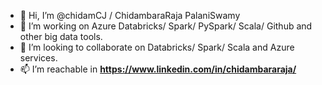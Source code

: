 - 👋 Hi, I’m @chidamCJ / ChidambaraRaja PalaniSwamy
- 👀 I’m working on Azure Databricks/ Spark/ PySpark/ Scala/ Github and other big data tools. 
- 💞️ I’m looking to collaborate on Databricks/ Spark/ Scala and Azure services.
- 📫 I’m reachable in **********https://www.linkedin.com/in/chidambararaja/**********

<!---
chidamCJ/chidamCJ is a ✨ special ✨ repository because its `README.md` (this file) appears on your GitHub profile.
You can click the Preview link to take a look at your changes.
--->
